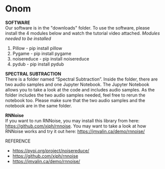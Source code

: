 # Onom
__SOFTWARE__  
Our software is in the "downloads" folder. To use the software, please install the 4 modules below and watch the tutorial video attached.
*Modules needed to be installed*  
1) Pillow - pip install pillow  
2) Pygame - pip install pygame    
3) noisereduce - pip install noisereduce  
4) pydub - pip install pydub   

__SPECTRAL SUBTRACTION__  
There is a folder named “Spectral Subtraction”. Inside the folder, there are two audio samples and one Jupyter Notebook. The Jupyter Notebook allows you to take a look at the code and includes audio samples. As the folder includes the two audio samples needed, feel free to rerun the notebook too. Please make sure that the two audio samples and the notebook are in the same folder.

__RNNoise__  
If you want to run RNNoise, you may install this library from here: https://github.com/xiph/rnnoise.
You may want to take a look at how RNNoise works and try it out here: https://jmvalin.ca/demo/rnnoise/

REFERENCE
- https://pypi.org/project/noisereduce/
- https://github.com/xiph/rnnoise
- https://jmvalin.ca/demo/rnnoise/

